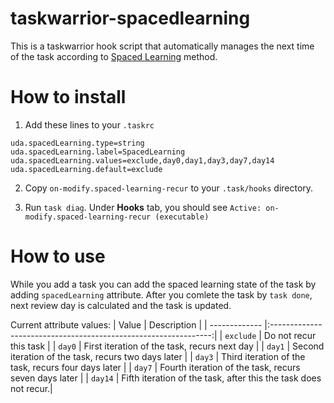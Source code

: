 # taskwarrior-spacedlearning
This is a taskwarrior hook script that automatically manages the next time of the task according to [Spaced Learning](https://www.oxfordlearning.com/what-is-spaced-practice/) method.

# How to install

1. Add these lines to your `.taskrc`

```
uda.spacedLearning.type=string
uda.spacedLearning.label=SpacedLearning
uda.spacedLearning.values=exclude,day0,day1,day3,day7,day14
uda.spacedLearning.default=exclude
```
2. Copy `on-modify.spaced-learning-recur` to your `.task/hooks` directory.

3. Run `task diag`. Under **Hooks** tab, you should see
`Active: on-modify.spaced-learning-recur (executable)`

# How to use

While you add a task you can add the spaced learning state of the task by adding `spacedLearning` attribute. After you comlete the task by `task done`, next review day is calculated and the task is updated.

Current attribute values:
| Value         | Description                                                     |
| ------------- |:---------------------------------------------------------------:|
| `exclude`     | Do not recur this task                                          |
| `day0`        | First iteration of the task, recurs next day                    |
| `day1`        | Second iteration of the task, recurs two days later             |
| `day3`        | Third iteration of the task, recurs four days later             |
| `day7`        | Fourth iteration of the task, recurs seven days later           |
| `day14`       | Fifth iteration of the task, after this the task does not recur.|

